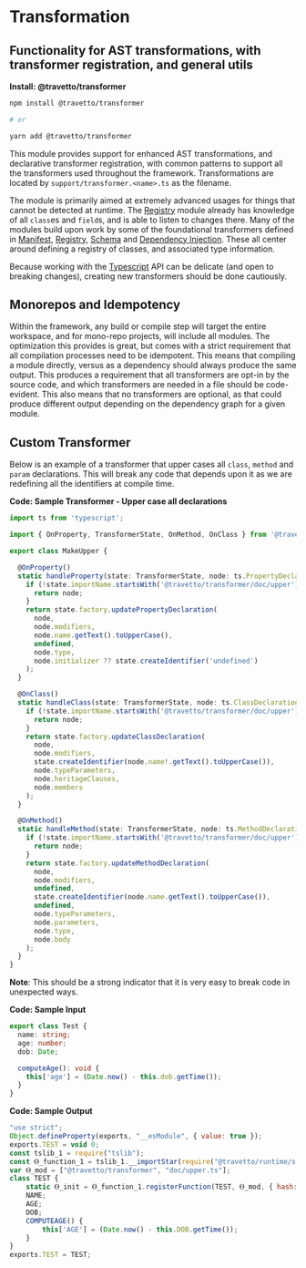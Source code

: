 <!-- This file was generated by @travetto/doc and should not be modified directly -->
<!-- Please modify https://github.com/travetto/travetto/tree/main/module/transformer/DOC.tsx and execute "npx trv doc" to rebuild -->
# Transformation

## Functionality for AST transformations, with transformer registration, and general utils

**Install: @travetto/transformer**
```bash
npm install @travetto/transformer

# or

yarn add @travetto/transformer
```

This module provides support for enhanced AST transformations, and declarative transformer registration, with common patterns to support all the transformers used throughout the framework. Transformations are located by `support/transformer.<name>.ts` as the filename. 

The module is primarily aimed at extremely advanced usages for things that cannot be detected at runtime.  The [Registry](https://github.com/travetto/travetto/tree/main/module/registry#readme "Patterns and utilities for handling registration of metadata and functionality for run-time use") module already has knowledge of all `class`es and `field`s, and is able to listen to changes there.  Many of the modules build upon work by some of the foundational transformers defined in [Manifest](https://github.com/travetto/travetto/tree/main/module/manifest#readme "Support for project indexing, manifesting, along with file watching"), [Registry](https://github.com/travetto/travetto/tree/main/module/registry#readme "Patterns and utilities for handling registration of metadata and functionality for run-time use"), [Schema](https://github.com/travetto/travetto/tree/main/module/schema#readme "Data type registry for runtime validation, reflection and binding.") and [Dependency Injection](https://github.com/travetto/travetto/tree/main/module/di#readme "Dependency registration/management and injection support.").  These all center around defining a registry of classes, and associated type information. 

Because working with the [Typescript](https://typescriptlang.org) API can be delicate (and open to breaking changes), creating new transformers should be done cautiously.

## Monorepos and Idempotency
Within the framework, any build or compile step will target the entire workspace, and for mono-repo projects, will include all modules.  The optimization this provides is great, but comes with a strict requirement that all compilation processes need to be idempotent.  This means that compiling a module directly, versus as a dependency should always produce the same output. This produces a requirement that all transformers are opt-in by the source code, and which transformers are needed in a file should be code-evident.  This also means that no transformers are optional, as that could produce different output depending on the dependency graph for a given module.

## Custom Transformer
Below is an example of a transformer that upper cases all `class`, `method` and `param` declarations.  This will break any code that depends upon it as we are redefining all the identifiers at compile time.

**Code: Sample Transformer - Upper case all declarations**
```typescript
import ts from 'typescript';

import { OnProperty, TransformerState, OnMethod, OnClass } from '@travetto/transformer';

export class MakeUpper {

  @OnProperty()
  static handleProperty(state: TransformerState, node: ts.PropertyDeclaration): ts.PropertyDeclaration {
    if (!state.importName.startsWith('@travetto/transformer/doc/upper')) {
      return node;
    }
    return state.factory.updatePropertyDeclaration(
      node,
      node.modifiers,
      node.name.getText().toUpperCase(),
      undefined,
      node.type,
      node.initializer ?? state.createIdentifier('undefined')
    );
  }

  @OnClass()
  static handleClass(state: TransformerState, node: ts.ClassDeclaration): ts.ClassDeclaration {
    if (!state.importName.startsWith('@travetto/transformer/doc/upper')) {
      return node;
    }
    return state.factory.updateClassDeclaration(
      node,
      node.modifiers,
      state.createIdentifier(node.name!.getText().toUpperCase()),
      node.typeParameters,
      node.heritageClauses,
      node.members
    );
  }

  @OnMethod()
  static handleMethod(state: TransformerState, node: ts.MethodDeclaration): ts.MethodDeclaration {
    if (!state.importName.startsWith('@travetto/transformer/doc/upper')) {
      return node;
    }
    return state.factory.updateMethodDeclaration(
      node,
      node.modifiers,
      undefined,
      state.createIdentifier(node.name.getText().toUpperCase()),
      undefined,
      node.typeParameters,
      node.parameters,
      node.type,
      node.body
    );
  }
}
```

**Note**: This should be a strong indicator that it is very easy to break code in unexpected ways.

**Code: Sample Input**
```typescript
export class Test {
  name: string;
  age: number;
  dob: Date;

  computeAge(): void {
    this['age'] = (Date.now() - this.dob.getTime());
  }
}
```

**Code: Sample Output**
```javascript
"use strict";
Object.defineProperty(exports, "__esModule", { value: true });
exports.TEST = void 0;
const tslib_1 = require("tslib");
const Ⲑ_function_1 = tslib_1.__importStar(require("@travetto/runtime/src/function.js"));
var Ⲑ_mod = ["@travetto/transformer", "doc/upper.ts"];
class TEST {
    static Ⲑ_init = Ⲑ_function_1.registerFunction(TEST, Ⲑ_mod, { hash: 649563175, lines: [1, 9] }, { COMPUTEAGE: { hash: 1286718349, lines: [6, 8, 7] } }, false, false);
    NAME;
    AGE;
    DOB;
    COMPUTEAGE() {
        this['AGE'] = (Date.now() - this.DOB.getTime());
    }
}
exports.TEST = TEST;
```
